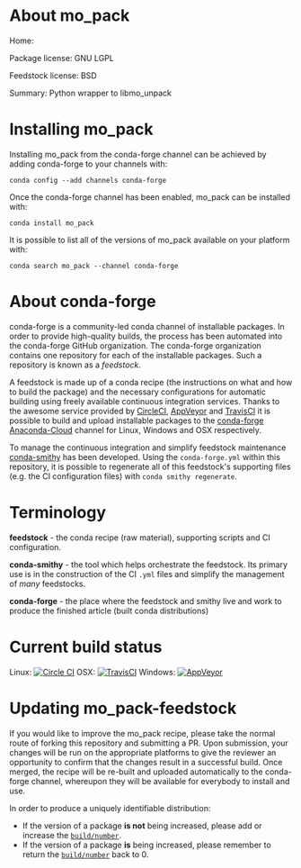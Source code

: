 About mo_pack
=============

Home: 

Package license: GNU LGPL

Feedstock license: BSD

Summary: Python wrapper to libmo_unpack



Installing mo_pack
==================

Installing mo_pack from the conda-forge channel can be achieved by adding conda-forge to your channels with:

```
conda config --add channels conda-forge
```

Once the conda-forge channel has been enabled, mo_pack can be installed with:

```
conda install mo_pack
```

It is possible to list all of the versions of mo_pack available on your platform with:

```
conda search mo_pack --channel conda-forge
```


About conda-forge
=================

conda-forge is a community-led conda channel of installable packages.
In order to provide high-quality builds, the process has been automated into the
conda-forge GitHub organization. The conda-forge organization contains one repository 
for each of the installable packages. Such a repository is known as a *feedstock*.

A feedstock is made up of a conda recipe (the instructions on what and how to build
the package) and the necessary configurations for automatic building using freely
available continuous integration services. Thanks to the awesome service provided by
[CircleCI](https://circleci.com/), [AppVeyor](http://www.appveyor.com/)
and [TravisCI](https://travis-ci.org/) it is possible to build and upload installable
packages to the [conda-forge](https://anaconda.org/conda-forge)
[Anaconda-Cloud](http://docs.anaconda.org/) channel for Linux, Windows and OSX respectively.

To manage the continuous integration and simplify feedstock maintenance
[conda-smithy](http://github.com/conda-forge/conda-smithy) has been developed.
Using the ``conda-forge.yml`` within this repository, it is possible to regenerate all of
this feedstock's supporting files (e.g. the CI configuration files) with ``conda smithy regenerate``.


Terminology
===========

**feedstock** - the conda recipe (raw material), supporting scripts and CI configuration.

**conda-smithy** - the tool which helps orchestrate the feedstock.
                   Its primary use is in the construction of the CI ``.yml`` files
                   and simplify the management of *many* feedstocks.

**conda-forge** - the place where the feedstock and smithy live and work to
                  produce the finished article (built conda distributions)

Current build status
====================
Linux: [![Circle CI](https://circleci.com/gh/conda-forge/mo_pack-feedstock.svg?style=svg)](https://circleci.com/gh/conda-forge/mo_pack-feedstock)
OSX: [![TravisCI](https://travis-ci.org/conda-forge/mo_pack-feedstock.svg?branch=master)](https://travis-ci.org/conda-forge/mo_pack-feedstock) 
Windows: [![AppVeyor](https://ci.appveyor.com/api/projects/status/github/conda-forge/mo_pack-feedstock?svg=True)](https://ci.appveyor.com/project/conda-forge/mo_pack-feedstock/branch/master)


Updating mo_pack-feedstock
==========================

If you would like to improve the mo_pack recipe, please take the normal
route of forking this repository and submitting a PR. Upon submission, your changes will
be run on the appropriate platforms to give the reviewer an opportunity to confirm that the
changes result in a successful build. Once merged, the recipe will be re-built and uploaded
automatically to the conda-forge channel, whereupon they will be available for everybody to
install and use.

In order to produce a uniquely identifiable distribution:
 * If the version of a package **is not** being increased, please add or increase
   the [``build/number``](http://conda.pydata.org/docs/building/meta-yaml.html#build-number-and-string). 
 * If the version of a package **is** being increased, please remember to return
   the [``build/number``](http://conda.pydata.org/docs/building/meta-yaml.html#build-number-and-string)
   back to 0.
